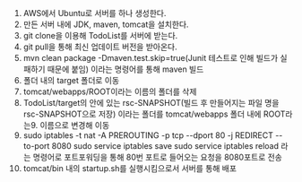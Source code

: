 1. AWS에서 Ubuntu로 서버를 하나 생성한다.
2. 만든 서버 내에 JDK, maven, tomcat을 설치한다.
3. git clone을 이용해 TodoList를 서버에 받는다.
4. git pull을 통해 최신 업데이트 버전을 받아온다.
5. mvn clean package -Dmaven.test.skip=true(Junit 테스트로 인해 빌드가 실패하기 때문에 붙임) 이라는 명령어를 통해 maven 빌드
6. 폴더 내의 target 폴더로 이동
7. tomcat/webapps/ROOT이라는 이름의 폴더를 삭제
8. TodoList/target의 안에 있는 rsc-SNAPSHOT(빌드 후 만들어지는 파일 명을 rsc-SNAPSHOT으로 저장) 이라는 폴더를 tomcat/webapps 폴더 내에 ROOT라는9.  이름으로 변경해 이동
10. sudo iptables -t nat -A PREROUTING -p tcp --dport 80 -j REDIRECT --to-port 8080 sudo service iptables save sudo service iptables reload 라는 명령어로 포트포워딩을 통해 80번 포트로 들어오는 요청을 8080포트로 전송
11. tomcat/bin 내의 startup.sh를 실행시킴으로서 서버를 통해 배포
